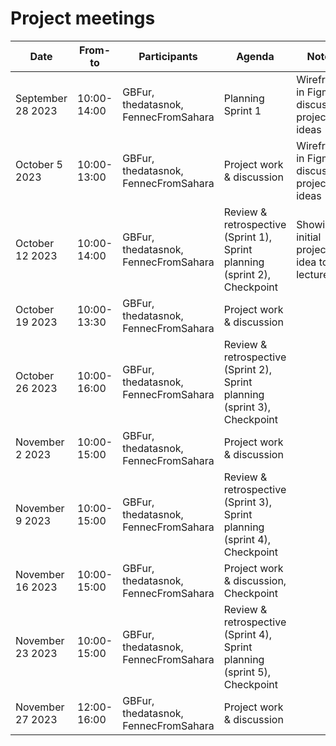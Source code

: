# Project meetings

| Date              | From-to     | Participants                         | Agenda                                                                    | Notes                                        |
| ----------------- | ----------- | ------------------------------------ | ------------------------------------------------------------------------- | -------------------------------------------- |
| September 28 2023 | 10:00-14:00 | GBFur, thedatasnok, FennecFromSahara | Planning Sprint 1                                                         | Wireframe in Figma, discussing project ideas |
| October 5 2023    | 10:00-13:00 | GBFur, thedatasnok, FennecFromSahara | Project work & discussion                                                 | Wireframe in Figma, discussing project ideas |
| October 12 2023   | 10:00-14:00 | GBFur, thedatasnok, FennecFromSahara | Review & retrospective (Sprint 1), Sprint planning (sprint 2), Checkpoint | Showing initial project idea to lecturer     |
| October 19 2023   | 10:00-13:30 | GBFur, thedatasnok, FennecFromSahara | Project work & discussion                                                 |                                              |
| October 26 2023   | 10:00-16:00 | GBFur, thedatasnok, FennecFromSahara | Review & retrospective (Sprint 2), Sprint planning (sprint 3), Checkpoint |                                              |
| November 2 2023   | 10:00-15:00 | GBFur, thedatasnok, FennecFromSahara | Project work & discussion                                                 |                                              |
| November 9 2023   | 10:00-15:00 | GBFur, thedatasnok, FennecFromSahara | Review & retrospective (Sprint 3), Sprint planning (sprint 4), Checkpoint |                                              |
| November 16 2023  | 10:00-15:00 | GBFur, thedatasnok, FennecFromSahara | Project work & discussion, Checkpoint                                     |                                              |
| November 23 2023  | 10:00-15:00 | GBFur, thedatasnok, FennecFromSahara | Review & retrospective (Sprint 4), Sprint planning (sprint 5), Checkpoint |                                              |
| November 27 2023  | 12:00-16:00 | GBFur, thedatasnok, FennecFromSahara | Project work & discussion                                                 |                                              |
